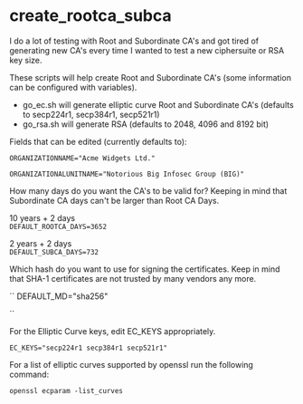 # create_rootca_subca

I do a lot of testing with Root and Subordinate CA's and got tired of generating new CA's every time I wanted to test a new ciphersuite or RSA key size.

These scripts will help create Root and Subordinate CA's (some information can be configured with variables).

* go_ec.sh will generate elliptic curve Root and Subordinate CA's (defaults to secp224r1, secp384r1, secp521r1)
* go_rsa.sh will generate RSA (defaults to 2048, 4096 and 8192 bit)

Fields that can be edited (currently defaults to):

``
ORGANIZATIONNAME="Acme Widgets Ltd."  
``
 
``
ORGANIZATIONALUNITNAME="Notorious Big Infosec Group (BIG)"  
``

How many days do you want the CA's to be valid for? Keeping in mind that Subordinate CA days can't be larger than Root CA Days.

10 years + 2 days  
``
DEFAULT_ROOTCA_DAYS=3652  
``

2 years + 2 days  
``
DEFAULT_SUBCA_DAYS=732  
``

Which hash do you want to use for signing the certificates.
Keep in mind that SHA-1 certificates are not trusted by many vendors any more.

``
DEFAULT_MD="sha256"  

``

For the Elliptic Curve keys, edit EC_KEYS appropriately.

``
EC_KEYS="secp224r1 secp384r1 secp521r1"  
``

For a list of elliptic curves supported by openssl run the following command:

``
openssl ecparam -list_curves  
``




